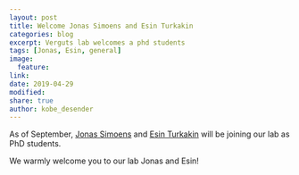 ```yaml
---
layout: post
title: Welcome Jonas Simoens and Esin Turkakin 
categories: blog
excerpt: Verguts lab welcomes a phd students
tags: [Jonas, Esin, general]
image:
  feature:
link:
date: 2019-04-29
modified:
share: true
author: kobe_desender
---
```


As of September, [Jonas Simoens](https://www.cogcomneurosci.com/about/#jonas-simoens) and [Esin Turkakin](https://esintu.github.io/) will be joining our lab as PhD students.   

We warmly welcome you to our lab Jonas and Esin!
